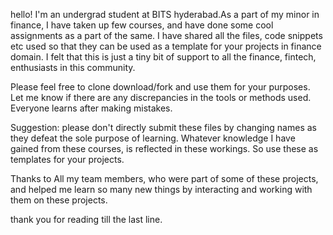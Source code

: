 hello!
I'm an undergrad student at BITS hyderabad.As a part of my minor in finance, I have taken up few courses, and have done some cool assignments as a part of the same. I have shared all the files, code snippets etc used so that they can be used as a template for your projects in finance domain. I felt that this is just a tiny bit of support to all the finance, fintech, enthusiasts in this community.

Please feel free to clone download/fork and use them for your purposes. Let me know if there are any discrepancies in the tools or methods used. Everyone learns after making mistakes.

Suggestion: please don't directly submit these files by changing names as they defeat the sole purpose of learning. Whatever knowledge I have gained from these courses, is reflected in these workings. So use these as templates for your projects.

Thanks to All my team members, who were part of some of these projects, and helped me learn so many new things by interacting and working with them on these projects.

thank you for reading till the last line.

